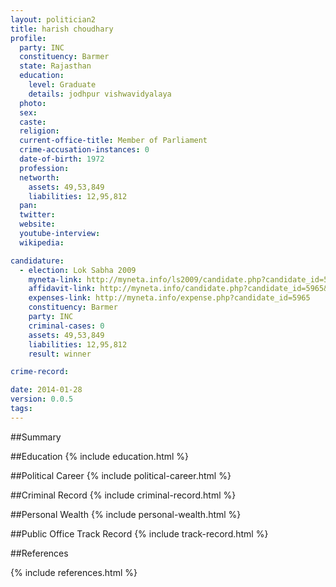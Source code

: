 ```yaml
---
layout: politician2
title: harish choudhary
profile: 
  party: INC
  constituency: Barmer
  state: Rajasthan
  education: 
    level: Graduate
    details: jodhpur vishwavidyalaya
  photo: 
  sex: 
  caste: 
  religion: 
  current-office-title: Member of Parliament
  crime-accusation-instances: 0
  date-of-birth: 1972
  profession: 
  networth: 
    assets: 49,53,849
    liabilities: 12,95,812
  pan: 
  twitter: 
  website: 
  youtube-interview: 
  wikipedia: 

candidature: 
  - election: Lok Sabha 2009
    myneta-link: http://myneta.info/ls2009/candidate.php?candidate_id=5965
    affidavit-link: http://myneta.info/candidate.php?candidate_id=5965&scan=original
    expenses-link: http://myneta.info/expense.php?candidate_id=5965
    constituency: Barmer 
    party: INC
    criminal-cases: 0
    assets: 49,53,849
    liabilities: 12,95,812
    result: winner 

crime-record: 

date: 2014-01-28
version: 0.0.5
tags: 
---
```

##Summary


##Education
{% include education.html %}


##Political Career
{% include political-career.html %}


##Criminal Record
{% include criminal-record.html %}


##Personal Wealth
{% include personal-wealth.html %}


##Public Office Track Record
{% include track-record.html %}


##References


{% include references.html %}